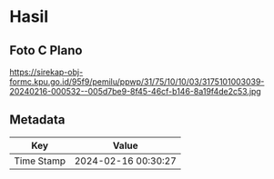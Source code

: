 # Hasil

## Foto C Plano

https://sirekap-obj-formc.kpu.go.id/95f9/pemilu/ppwp/31/75/10/10/03/3175101003039-20240216-000532--005d7be9-8f45-46cf-b146-8a19f4de2c53.jpg


## Metadata

| Key        | Value               |
| ---------- | ------------------- |
| Time Stamp | 2024-02-16 00:30:27 |



